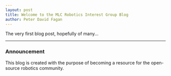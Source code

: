```yaml
---
layout: post
title: Welcome to the MLC Robotics Interest Group Blog
author: Peter David Fagan
---
```


The very first blog post, hopefully of many...

-----------------------------------------

### Announcement
This blog is created with the purpose of becoming a resource for the open-source robotics community. 
